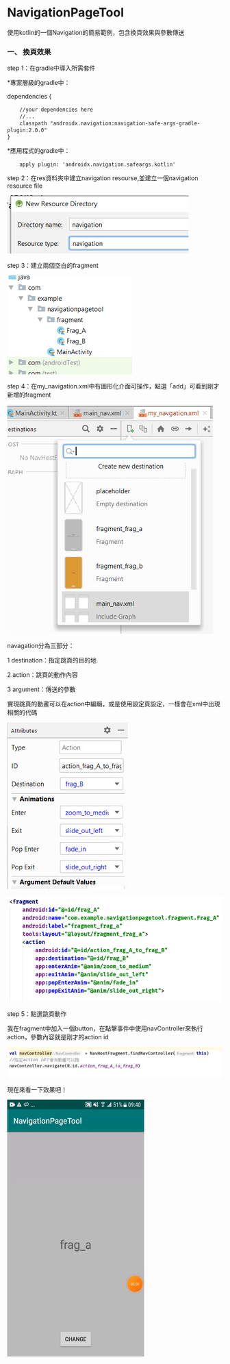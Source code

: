 # NavigationPageTool
使用kotlin的一個Navigation的簡易範例，包含換頁效果與參數傳送

### 一、 換頁效果

step 1：在gradle中導入所需套件

*專案層級的gradle中：

dependencies {

        //your dependencies here
        //...
        classpath "androidx.navigation:navigation-safe-args-gradle-plugin:2.0.0"
    }

    
*應用程式的gradle中：

        apply plugin: 'androidx.navigation.safeargs.kotlin'



step 2：在res資料夾中建立navigation resourse,並建立一個navigation resource file

![image](https://github.com/LucaLin/NavigationPageTool/blob/main/screenshots/3.PNG)


step 3：建立兩個空白的fragment

![image](https://github.com/LucaLin/NavigationPageTool/blob/main/screenshots/5.PNG)

step 4：在my_navigation.xml中有圖形化介面可操作，點選「add」可看到剛才新增的fragment

![image](https://github.com/LucaLin/NavigationPageTool/blob/main/screenshots/6.PNG)

navagation分為三部分：

1 destination：指定跳頁的目的地

2 action：跳頁的動作內容

3 argument：傳送的參數

實現跳頁的動畫可以在action中編輯，或是使用設定頁設定，一樣會在xml中出現相關的代碼

![image](https://github.com/LucaLin/NavigationPageTool/blob/main/screenshots/7.PNG)


![image](https://github.com/LucaLin/NavigationPageTool/blob/main/screenshots/8.PNG)

step 5：點選跳頁動作

我在fragment中加入一個button，在點擊事件中使用navController來執行action，參數內容就是剛才的action id

![image](https://github.com/LucaLin/NavigationPageTool/blob/main/screenshots/9.PNG)

現在來看一下效果吧！

<img src="https://github.com/LucaLin/NavigationPageTool/blob/main/screenshots/1.gif" width="320" height="600"/>
